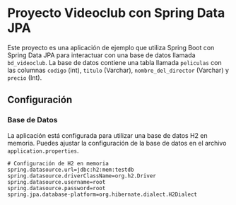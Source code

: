 # Proyecto Videoclub con Spring Data JPA

Este proyecto es una aplicación de ejemplo que utiliza Spring Boot con Spring Data JPA para interactuar con una base de datos llamada `bd_videoclub`. La base de datos contiene una tabla llamada `peliculas` con las columnas `codigo` (int), `titulo` (Varchar), `nombre_del_director` (Varchar) y `precio` (Int).

## Configuración

### Base de Datos

La aplicación está configurada para utilizar una base de datos H2 en memoria. Puedes ajustar la configuración de la base de datos en el archivo `application.properties`.

```properties
# Configuración de H2 en memoria
spring.datasource.url=jdbc:h2:mem:testdb
spring.datasource.driverClassName=org.h2.Driver
spring.datasource.username=root
spring.datasource.password=root
spring.jpa.database-platform=org.hibernate.dialect.H2Dialect
